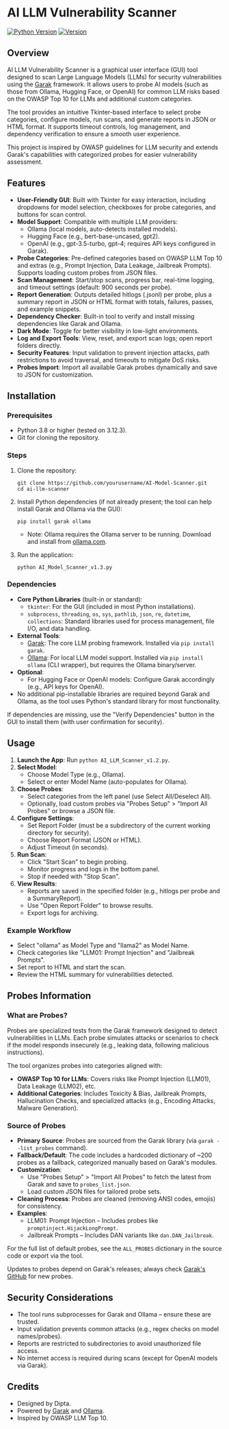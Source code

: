 # AI LLM Vulnerability Scanner

[![Python Version](https://img.shields.io/badge/python-3.8%2B-blue)](https://www.python.org/)
[![Version](https://img.shields.io/badge/version-1.2-brightgreen)](https://github.com/yourusername/ai-llm-scanner/releases/tag/v1.2)

## Overview

AI LLM Vulnerability Scanner is a graphical user interface (GUI) tool designed to scan Large Language Models (LLMs) for security vulnerabilities using the [Garak](https://github.com/leondz/garak) framework. It allows users to probe AI models (such as those from Ollama, Hugging Face, or OpenAI) for common LLM risks based on the OWASP Top 10 for LLMs and additional custom categories.

The tool provides an intuitive Tkinter-based interface to select probe categories, configure models, run scans, and generate reports in JSON or HTML format. It supports timeout controls, log management, and dependency verification to ensure a smooth user experience.

This project is inspired by OWASP guidelines for LLM security and extends Garak's capabilities with categorized probes for easier vulnerability assessment.

## Features

- **User-Friendly GUI**: Built with Tkinter for easy interaction, including dropdowns for model selection, checkboxes for probe categories, and buttons for scan control.
- **Model Support**: Compatible with multiple LLM providers:
  - Ollama (local models, auto-detects installed models).
  - Hugging Face (e.g., bert-base-uncased, gpt2).
  - OpenAI (e.g., gpt-3.5-turbo, gpt-4; requires API keys configured in Garak).
- **Probe Categories**: Pre-defined categories based on OWASP LLM Top 10 and extras (e.g., Prompt Injection, Data Leakage, Jailbreak Prompts). Supports loading custom probes from JSON files.
- **Scan Management**: Start/stop scans, progress bar, real-time logging, and timeout settings (default: 900 seconds per probe).
- **Report Generation**: Outputs detailed hitlogs (.jsonl) per probe, plus a summary report in JSON or HTML format with totals, failures, passes, and example snippets.
- **Dependency Checker**: Built-in tool to verify and install missing dependencies like Garak and Ollama.
- **Dark Mode**: Toggle for better visibility in low-light environments.
- **Log and Export Tools**: View, reset, and export scan logs; open report folders directly.
- **Security Features**: Input validation to prevent injection attacks, path restrictions to avoid traversal, and timeouts to mitigate DoS risks.
- **Probes Import**: Import all available Garak probes dynamically and save to JSON for customization.

## Installation

### Prerequisites
- Python 3.8 or higher (tested on 3.12.3).
- Git for cloning the repository.

### Steps
1. Clone the repository:
   ```
   git clone https://github.com/yourusername/AI-Model-Scanner.git
   cd ai-llm-scanner
   ```

2. Install Python dependencies (if not already present; the tool can help install Garak and Ollama via the GUI):
   ```
   pip install garak ollama
   ```
   - Note: Ollama requires the Ollama server to be running. Download and install from [ollama.com](https://ollama.com/).

3. Run the application:
   ```
   python AI_Model_Scanner_v1.3.py
   ```

### Dependencies
- **Core Python Libraries** (built-in or standard):
  - `tkinter`: For the GUI (included in most Python installations).
  - `subprocess`, `threading`, `os`, `sys`, `pathlib`, `json`, `re`, `datetime`, `collections`: Standard libraries used for process management, file I/O, and data handling.
- **External Tools**:
  - [Garak](https://github.com/leondz/garak): The core LLM probing framework. Installed via `pip install garak`.
  - [Ollama](https://ollama.com/): For local LLM model support. Installed via `pip install ollama` (CLI wrapper), but requires the Ollama binary/server.
- **Optional**:
  - For Hugging Face or OpenAI models: Configure Garak accordingly (e.g., API keys for OpenAI).
- No additional pip-installable libraries are required beyond Garak and Ollama, as the tool uses Python's standard library for most functionality.

If dependencies are missing, use the "Verify Dependencies" button in the GUI to install them (with user confirmation for security).

## Usage

1. **Launch the App**: Run `python AI_LLM_Scanner_v1.2.py`.
2. **Select Model**:
   - Choose Model Type (e.g., Ollama).
   - Select or enter Model Name (auto-populates for Ollama).
3. **Choose Probes**:
   - Select categories from the left panel (use Select All/Deselect All).
   - Optionally, load custom probes via "Probes Setup" > "Import All Probes" or browse a JSON file.
4. **Configure Settings**:
   - Set Report Folder (must be a subdirectory of the current working directory for security).
   - Choose Report Format (JSON or HTML).
   - Adjust Timeout (in seconds).
5. **Run Scan**:
   - Click "Start Scan" to begin probing.
   - Monitor progress and logs in the bottom panel.
   - Stop if needed with "Stop Scan".
6. **View Results**:
   - Reports are saved in the specified folder (e.g., hitlogs per probe and a SummaryReport).
   - Use "Open Report Folder" to browse results.
   - Export logs for archiving.

### Example Workflow
- Select "ollama" as Model Type and "llama2" as Model Name.
- Check categories like "LLM01: Prompt Injection" and "Jailbreak Prompts".
- Set report to HTML and start the scan.
- Review the HTML summary for vulnerabilities detected.

## Probes Information

### What are Probes?
Probes are specialized tests from the Garak framework designed to detect vulnerabilities in LLMs. Each probe simulates attacks or scenarios to check if the model responds insecurely (e.g., leaking data, following malicious instructions).

The tool organizes probes into categories aligned with:
- **OWASP Top 10 for LLMs**: Covers risks like Prompt Injection (LLM01), Data Leakage (LLM02), etc.
- **Additional Categories**: Includes Toxicity & Bias, Jailbreak Prompts, Hallucination Checks, and specialized attacks (e.g., Encoding Attacks, Malware Generation).

### Source of Probes
- **Primary Source**: Probes are sourced from the Garak library (via `garak --list_probes` command).
- **Fallback/Default**: The code includes a hardcoded dictionary of ~200 probes as a fallback, categorized manually based on Garak's modules.
- **Customization**: 
  - Use "Probes Setup" > "Import All Probes" to fetch the latest from Garak and save to `probes_list.json`.
  - Load custom JSON files for tailored probe sets.
- **Cleaning Process**: Probes are cleaned (removing ANSI codes, emojis) for consistency.
- **Examples**:
  - LLM01: Prompt Injection – Includes probes like `promptinject.HijackLongPrompt`.
  - Jailbreak Prompts – Includes DAN variants like `dan.DAN_Jailbreak`.

For the full list of default probes, see the `ALL_PROBES` dictionary in the source code or export via the tool.

Updates to probes depend on Garak's releases; always check [Garak's GitHub](https://github.com/leondz/garak) for new probes.

## Security Considerations
- The tool runs subprocesses for Garak and Ollama – ensure these are trusted.
- Input validation prevents common attacks (e.g., regex checks on model names/probes).
- Reports are restricted to subdirectories to avoid unauthorized file access.
- No internet access is required during scans (except for OpenAI models via Garak).

## Credits
- Designed by Dipta.
- Powered by [Garak](https://github.com/leondz/garak) and [Ollama](https://ollama.com/).
- Inspired by OWASP LLM Top 10.